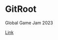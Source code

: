 # GitRoot
Global Game Jam 2023

<a href="https://v3.globalgamejam.org/2023/games/rootrage-5">Link</a> <br>
